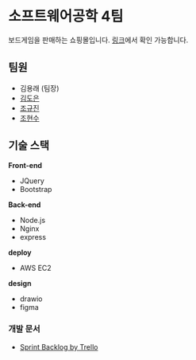 # 소프트웨어공학 4팀

보드게임을 판매하는 쇼핑몰입니다. [링크](http://ec2-3-35-220-38.ap-northeast-2.compute.amazonaws.com/)에서 확인 가능합니다. 

## 팀원
- 김용래 (팀장)
- [김도은](https://github.com/kde12327)
- [조규진](https://github.com/GyujinCh0)
- [조현수](https://github.com/HyunsuCHO)

## 기술 스택
**Front-end**
- JQuery
- Bootstrap

**Back-end**
- Node.js
- Nginx
- express

**deploy**
- AWS EC2

**design**
- drawio
- figma

### 개발 문서
- [Sprint Backlog by Trello](https://trello.com/b/u5gIht90/product-backlog)
